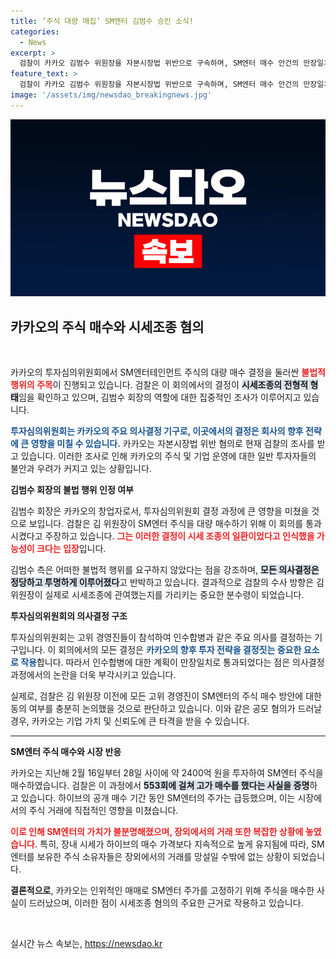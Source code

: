 ```yaml
---
title: ‘주식 대량 매집’ SM엔터 김범수 승인 소식!
categories:
  - News
excerpt: >
  검찰이 카카오 김범수 위원장을 자본시장법 위반으로 구속하며, SM엔터 매수 안건의 만장일치 통과 배경을 추적 중이다. 시세조종 혐의로 쟁점이 급부상하며, 카카오는 주가 조작 의혹으로 위기 상황에 놓였다. 클릭해 더 알아보세요!
feature_text: >
  검찰이 카카오 김범수 위원장을 자본시장법 위반으로 구속하며, SM엔터 매수 안건의 만장일치 통과 배경을 추적 중이다. 시세조종 혐의로 쟁점이 급부상하며, 카카오는 주가 조작 의혹으로 위기 상황에 놓였다. 클릭해 더 알아보세요!
image: '/assets/img/newsdao_breakingnews.jpg'
---
```


<p><img src="/assets/img/newsdao_breakingnews.jpg" alt="ranknews 속보" /></p>

<h2 data-ke-size="size26">카카오의 주식 매수와 시세조종 혐의</h2>

<p data-ke-size="size16">&nbsp;</p>

<p>카카오의 투자심의위원회에서 SM엔터테인먼트 주식의 대량 매수 결정을 둘러싼 <b><span style="color: #ee2323;">불법적 행위의 주목</span></b>이 진행되고 있습니다. 검찰은 이 회의에서의 결정이 <b><span style="background-color: #21538527;">시세조종의 전형적 형태</span></b>임을 확인하고 있으며, 김범수 회장의 역할에 대한 집중적인 조사가 이루어지고 있습니다. </p>

<p><b><span style="color: #1a5490;">투자심의위원회는 카카오의 주요 의사결정 기구로, 이곳에서의 결정은 회사의 향후 전략에 큰 영향을 미칠 수 있습니다.</span></b> 카카오는 자본시장법 위반 혐의로 현재 검찰의 조사를 받고 있습니다. 이러한 조사로 인해 카카오의 주식 및 기업 운영에 대한 일반 투자자들의 불안과 우려가 커지고 있는 상황입니다.</p>

<p><b>김범수 회장의 불법 행위 인정 여부</b></p>

<p>김범수 회장은 카카오의 창업자로서, 투자심의위원회 결정 과정에 큰 영향을 미쳤을 것으로 보입니다. 검찰은 김 위원장이 SM엔터 주식을 대량 매수하기 위해 이 회의를 통과시켰다고 주장하고 있습니다. <b><span style="color: #ee2323;">그는 이러한 결정이 시세 조종의 일환이었다고 인식했을 가능성이 크다는 입장</span></b>입니다. </p>

<p>김범수 측은 어떠한 불법적 행위를 요구하지 않았다는 점을 강조하며, <b><span style="background-color: #21538527;">모든 의사결정은 정당하고 투명하게 이루어졌다</span></b>고 반박하고 있습니다. 결과적으로 검찰의 수사 방향은 김 위원장이 실제로 시세조종에 관여했는지를 가리키는 중요한 분수령이 되었습니다.</p>

<p><b>투자심의위원회의 의사결정 구조</b></p>

<p>투자심의위원회는 고위 경영진들이 참석하여 인수합병과 같은 주요 의사를 결정하는 기구입니다. 이 회의에서의 모든 결정은 <b><span style="color: #1a5490;">카카오의 향후 투자 전략을 결정짓는 중요한 요소로 작용</span></b>합니다. 따라서 인수합병에 대한 계획이 만장일치로 통과되었다는 점은 의사결정 과정에서의 논란을 더욱 부각시키고 있습니다.</p>

<p>실제로, 검찰은 김 위원장 이전에 모든 고위 경영진이 SM엔터의 주식 매수 방안에 대한 동의 여부를 충분히 논의했을 것으로 판단하고 있습니다. 이와 같은 공모 혐의가 드러날 경우, 카카오는 기업 가치 및 신뢰도에 큰 타격을 받을 수 있습니다.</p>

<hr />

<p><b>SM엔터 주식 매수와 시장 반응</b></p>

<p>카카오는 지난해 2월 16일부터 28일 사이에 약 2400억 원을 투자하여 SM엔터 주식을 매수하였습니다. 검찰은 이 과정에서 <b><span style="background-color: #21538527;">553회에 걸쳐 고가 매수를 했다는 사실을 증명</span></b>하고 있습니다. 하이브의 공개 매수 기간 동안 SM엔터의 주가는 급등했으며, 이는 시장에서의 주식 거래에 직접적인 영향을 미쳤습니다.</p>

<p><b><span style="color: #ee2323;">이로 인해 SM엔터의 가치가 불분명해졌으며, 장외에서의 거래 또한 복잡한 상황에 놓였습니다.</span></b> 특히, 장내 시세가 하이브의 매수 가격보다 지속적으로 높게 유지됨에 따라, SM엔터를 보유한 주식 소유자들은 장외에서의 거래를 망설일 수밖에 없는 상황이 되었습니다.</p>

<p><b>결론적으로</b>, 카카오는 인위적인 매매로 SM엔터 주가를 고정하기 위해 주식을 매수한 사실이 드러났으며, 이러한 점이 시세조종 혐의의 주요한 근거로 작용하고 있습니다. </p>

<p data-ke-size="size16">&nbsp;</p>
실시간 뉴스 속보는, <a href="https://newsdao.kr" rel="dofollow">https://newsdao.kr</a>


